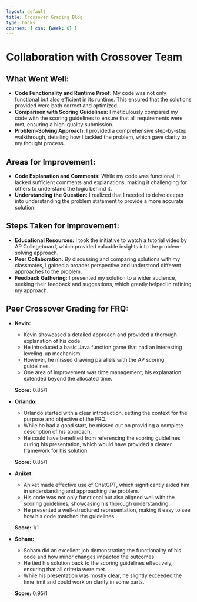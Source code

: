 ```yaml
---
layout: default
title: Crossover Grading Blog
type: hacks
courses: { csa: {week: 6} }
---
```


# Collaboration with Crossover Team
 
## What Went Well:
- **Code Functionality and Runtime Proof:** My code was not only functional but also efficient in its runtime. This ensured that the solutions provided were both correct and optimized.
- **Comparison with Scoring Guidelines:** I meticulously compared my code with the scoring guidelines to ensure that all requirements were met, ensuring a high-quality submission.
- **Problem-Solving Approach:** I provided a comprehensive step-by-step walkthrough, detailing how I tackled the problem, which gave clarity to my thought process.

## Areas for Improvement:
- **Code Explanation and Comments:** While my code was functional, it lacked sufficient comments and explanations, making it challenging for others to understand the logic behind it.
- **Understanding the Question:** I realized that I needed to delve deeper into understanding the problem statement to provide a more accurate solution.

## Steps Taken for Improvement:
- **Educational Resources:** I took the initiative to watch a tutorial video by AP Collegeboard, which provided valuable insights into the problem-solving approach.
- **Peer Collaboration:** By discussing and comparing solutions with my classmates, I gained a broader perspective and understood different approaches to the problem.
- **Feedback Gathering:** I presented my solution to a wider audience, seeking their feedback and suggestions, which greatly helped in refining my approach.

## Peer Crossover Grading for FRQ:

- **Kevin:**
    - Kevin showcased a detailed approach and provided a thorough explanation of his code.
    - He introduced a basic Java function game that had an interesting leveling-up mechanism.
    - However, he missed drawing parallels with the AP scoring guidelines.
    - One area of improvement was time management; his explanation extended beyond the allocated time.

    **Score:** 0.85/1

- **Orlando:**
    - Orlando started with a clear introduction, setting the context for the purpose and objective of the FRQ.
    - While he had a good start, he missed out on providing a complete description of his approach.
    - He could have benefited from referencing the scoring guidelines during his presentation, which would have provided a clearer framework for his solution.

    **Score:** 0.85/1

- **Aniket:**
    - Aniket made effective use of ChatGPT, which significantly aided him in understanding and approaching the problem.
    - His code was not only functional but also aligned well with the scoring guidelines, showcasing his thorough understanding.
    - He presented a well-structured representation, making it easy to see how his code matched the guidelines.

    **Score:** 1/1

- **Soham:**
    - Soham did an excellent job demonstrating the functionality of his code and how minor changes impacted the outcomes.
    - He tied his solution back to the scoring guidelines effectively, ensuring that all criteria were met.
    - While his presentation was mostly clear, he slightly exceeded the time limit and could work on clarity in some parts.

    **Score:** 0.95/1

